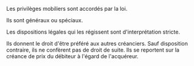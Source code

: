Les privilèges mobiliers sont accordés par la loi.

Ils sont généraux ou spéciaux.

Les dispositions légales qui les régissent sont d'interprétation stricte.

Ils donnent le droit d'être préféré aux autres créanciers. Sauf disposition contraire, ils ne confèrent pas de droit de suite. Ils se reportent sur la créance de prix du débiteur à l'égard de l'acquéreur.

